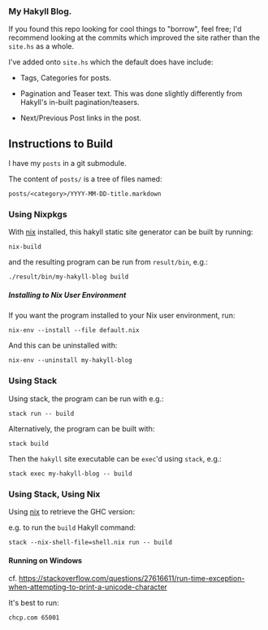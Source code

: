 ### My Hakyll Blog.

If you found this repo looking for cool things to "borrow", feel free;
I'd recommend looking at the commits which improved the site rather than
the `site.hs` as a whole.

I've added onto `site.hs` which the default does have include:

* Tags, Categories for posts.

* Pagination and Teaser text. This was done slightly differently from Hakyll's
  in-built pagination/teasers.

* Next/Previous Post links in the post.

## Instructions to Build

I have my `posts` in a git submodule.

The content of `posts/` is a tree of files named:

```
posts/<category>/YYYY-MM-DD-title.markdown
```

### Using Nixpkgs

With [nix](https://nixos.org/) installed, this hakyll static site generator
can be built by running:

```
nix-build
```

and the resulting program can be run from `result/bin`, e.g.:

```
./result/bin/my-hakyll-blog build
```

##### Installing to Nix User Environment

If you want the program installed to your Nix user environment,
run:

```
nix-env --install --file default.nix
```

And this can be uninstalled with:

```
nix-env --uninstall my-hakyll-blog
```

### Using Stack

Using stack, the program can be run with e.g.:

```
stack run -- build
```

Alternatively, the program can be built with:

```
stack build
```

Then the `hakyll` site executable can be `exec`'d using `stack`, e.g.:

```
stack exec my-hakyll-blog -- build
```

### Using Stack, Using Nix

Using [nix](https://nixos.org/) to retrieve the GHC version:

e.g. to run the `build` Hakyll command:

```
stack --nix-shell-file=shell.nix run -- build
```

#### Running on Windows

cf. https://stackoverflow.com/questions/27616611/run-time-exception-when-attempting-to-print-a-unicode-character

It's best to run:

```
chcp.com 65001
```
